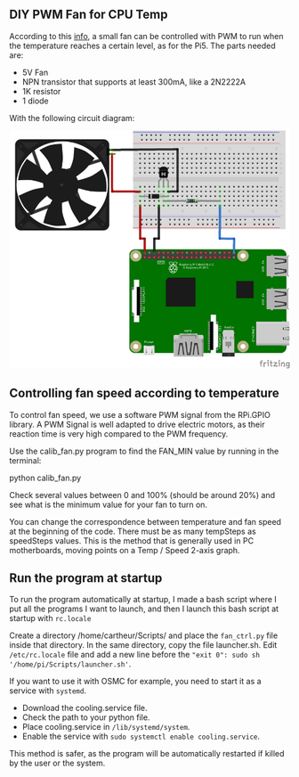 ## DIY PWM Fan for CPU Temp

According to this [info](https://www.instructables.com/PWM-Regulated-Fan-Based-on-CPU-Temperature-for-Ras/), a small fan can be controlled with PWM to run when the temperature reaches a certain level, as for the Pi5. The parts needed are:

* 5V Fan
* NPN transistor that supports at least 300mA, like a 2N2222A
* 1K resistor
* 1 diode

With the following circuit diagram:

![diagram](/fan/pwm-fan-temp.jpg)

## Controlling fan speed according to temperature

To control fan speed, we use a software PWM signal from the RPi.GPIO library. A PWM Signal is well adapted to drive electric motors, as their reaction time is very high compared to the PWM frequency.

Use the calib_fan.py program to find the FAN_MIN value by running in the terminal:

python calib_fan.py

Check several values between 0 and 100% (should be around 20%) and see what is the minimum value for your fan to turn on.

You can change the correspondence between temperature and fan speed at the beginning of the code. There must be as many tempSteps as speedSteps values. This is the method that is generally used in PC motherboards, moving points on a Temp / Speed 2-axis graph.

## Run the program at startup

To run the program automatically at startup, I made a bash script where I put all the programs I want to launch, and then I launch this bash script at startup with `rc.locale`

Create a directory /home/cartheur/Scripts/ and place the `fan_ctrl.py` file inside that directory. In the same directory, copy the file launcher.sh. Edit `/etc/rc.locale` file and add a new line before the `"exit 0": sudo sh '/home/pi/Scripts/launcher.sh'`.

If you want to use it with OSMC for example, you need to start it as a service with `systemd`.

* Download the cooling.service file.
* Check the path to your python file.
* Place cooling.service in `/lib/systemd/system`.
* Enable the service with `sudo systemctl enable cooling.service`.

This method is safer, as the program will be automatically restarted if killed by the user or the system.